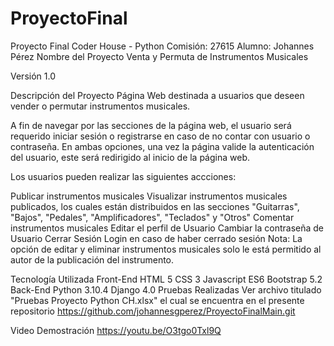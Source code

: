 # ProyectoFinal

Proyecto Final Coder House - Python
Comisión: 27615
Alumno: Johannes Pérez
Nombre del Proyecto
Venta y Permuta de Instrumentos Musicales

Versión
1.0

Descripción del Proyecto
Página Web destinada a usuarios que deseen vender o permutar instrumentos musicales.

A fin de navegar por las secciones de la página web, el usuario será requerido iniciar sesión o registrarse en caso de no contar con usuario o contraseña. En ambas opciones, una vez la página valide la autenticación del usuario, este será redirigido al inicio de la página web.

Los usuarios pueden realizar las siguientes accciones:

Publicar instrumentos musicales
Visualizar instrumentos musicales publicados, los cuales están distribuidos en las secciones "Guitarras", "Bajos", "Pedales", "Amplificadores", "Teclados" y "Otros"
Comentar instrumentos musicales
Editar el perfil de Usuario
Cambiar la contraseña de Usuario
Cerrar Sesión
Login en caso de haber cerrado sesión
Nota: La opción de editar y eliminar instrumentos musicales solo le está permitido al autor de la publicación del instrumento.

Tecnología Utilizada
Front-End
HTML 5
CSS 3
Javascript ES6
Bootstrap 5.2
Back-End
Python 3.10.4
Django 4.0
Pruebas Realizadas
Ver archivo titulado "Pruebas Proyecto Python CH.xlsx" el cual se encuentra en el presente repositorio https://github.com/johannesgperez/ProyectoFinalMain.git

Video Demostración
https://youtu.be/O3tgo0Txl9Q
